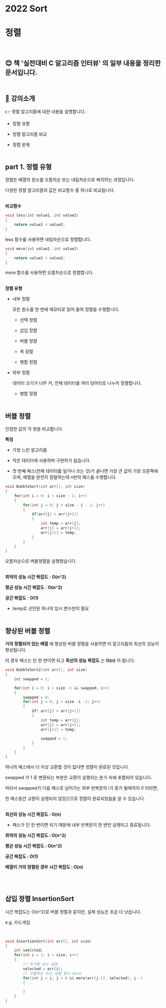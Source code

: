 # 2022 Sort
# 정렬 <br><br>


## :blush: 책 '실전대비 C 알고리즘 인터뷰' 의 일부 내용을 정리한 문서입니다.<br><br>


 
## :blue_book: 강의소개
:point_right: 
정렬 알고리즘에 대한 내용을 설명합니다.

* 정렬 유형

* 정렬 알고리즘 비교

* 정렬 문제
<br><br>


## part 1. 정렬 유형

정렬은 배열의 원소를 오름차순 또는 내림차순으로 배치하는 과정입니다.

다양한 정렬 알고리즘의 값은 비교함수 중 하나로 비교됩니다. <br><br>

__비교함수__

```c++
void less(int value1, int value2)
{
    return value1 < value2;
}
```
less 함수를 사용하면 내림차순으로 정렬합니다.


```c++
void more(int value1, int value2)
{
    return value1 > value2;
}
```
more 함수를 사용하면 오름차순으로 정렬합니다.<br><Br>

__정렬 유형__

* 내부 정렬

    모든 원소를 한 번에 메모리로 읽어 들여 정렬을 수행합니다.

    * 선택 정렬

    * 삽입 정렬

    * 버블 정렬

    * 퀵 정렬

    * 병합 정렬

* 외부 정렬

    데이터 크기가 너무 커, 전체 데이터를 여러 덩어리로 나누어 정렬합니다.

    * 병합 정렬
<br><Br>


## 버블 정렬

인접한 값의 각 쌍을 비교합니다.

__특징__

* 가장 느린 알고리즘

* 작은 데이터에 사용하며 구현하기 쉽습니다.

* 첫 번째 패스(전체 데이터를 일거나 쓰는 것)가 끝나면 가장 큰 값이 가장 오른쪽에 오며, 배열을 완전히 정렬하는데 n번의 패스를 수행합니다.

```c++
void BubbleSort(int arr[], int size)
{
    for(int i = 0; i < size - 1; i++)
    {
        for(int j = 0; j < size - i - 1; j++)
        {
            if(arr[j] > arr[j+1])
            {
                int temp = arr[j];
                arr[j] = arr[j+1];
                arr[j+1] = temp;
            }
        }
    }
}
```
오름차순으로 버블정렬을 실행했습니다.<br><br>

__최악의 성능 시간 복잡도__ : __O(n^2)__

__평균 성능 시간 복잡도__ : __O(n^2)__

__공간 복잡도__ : __O(1)__ 

- temp로 선언된 하나의 임시 변수만이 필요
<br><Br>

## 향상된 버블 정렬

__거의 정렬되어 있는 배열__ 에 향상된 버블 정렬을 사용하면 이 알고리즘의 최선의 성능이 향상됩니다.

이 경우 패스는 단 한 번이면 되고 __최선의 성능 복잡도__ 는 __O(n)__ 이 됩니다.


```c++
void BubbleSort2(int arr[], int size)
{
    int swapped = 1;

    for(int i = 0; i < size -1 && swapped; i++)
    {
        swapped = 0;
        for(int j = 0; j < size -i -1; j++)
        {
            if( arr[j] > arr[j+1])
            {
                int temp = arr[j];
                arr[j] = arr[j+1];
                arr[j+1] = temp;

                swapped = 1;
            }
        }
    }
}
```
하나의 패스에서 더 이상 교환할 것이 없다면 정렬이 완료된 것입니다.

swapped 가 1 로 변환되는 부분은 교환이 실행되는 분기 속에 포함되어 있습니다.

따라서 swapped가 다음 패스로 넘어가는 외부 반복문의 i가 증가 될때까지 0 이라면,

한 패스동안 교환이 실행되지 않았으므로 정렬이 완료되었음을 알 수 있습니다.<br><br>


__최선의 성능 시간 복잡도 : O(n)__

* 패스가 단 한 번이면 되기 때문에 내부 반복문이 한 번만 실행되고 종료됩니다.

__최악의 성능 시간 복잡도 : O(n^2)__

__평균 성능 시간 복잡도 : O(n^2)__

__공간 복잡도 : O(1)__

__배열이 거의 정렬된 경우 시간 복잡도 : O(n)__

<br><br>

## 삽입 정렬 InsertionSort

시간 복잡도는 O(n^2)로 버블 정렬과 같지만, 실제 성능은 조금 더 낫습니다.

e.g. 카드게임 

<Br>


```c++
void InsertionSort(int arr[], int size)
{
    int seelcted;
    for(int i = 1; i < size; i++)
    {
        // 추가할 원소 설정
        selected = arr[i];
        // 오름차순 비교 정렬 함수 more
        for(int j = i; j > 0 && more(arr[j-1], selected); j--)
        {
            
        }
    }
}
```